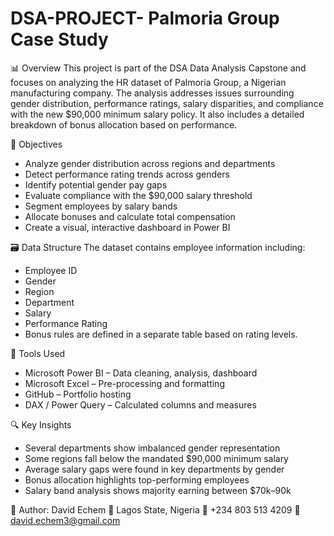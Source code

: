 # DSA-PROJECT- Palmoria Group Case Study 
📊 Overview
This project is part of the DSA Data Analysis Capstone and focuses on analyzing the HR dataset of Palmoria Group, a Nigerian manufacturing company. The analysis addresses issues surrounding gender distribution, performance ratings, salary disparities, and compliance with the new $90,000 minimum salary policy. It also includes a detailed breakdown of bonus allocation based on performance.

🎯 Objectives
+ Analyze gender distribution across regions and departments
+ Detect performance rating trends across genders
+ Identify potential gender pay gaps
+ Evaluate compliance with the $90,000 salary threshold
+ Segment employees by salary bands
+ Allocate bonuses and calculate total compensation
+ Create a visual, interactive dashboard in Power BI

🗃 Data Structure
The dataset contains employee information including:
+ Employee ID
+ Gender
+ Region
+ Department
+ Salary
+ Performance Rating
+ Bonus rules are defined in a separate table based on rating levels.

🧰 Tools Used
+ Microsoft Power BI – Data cleaning, analysis, dashboard
+ Microsoft Excel – Pre-processing and formatting
+ GitHub – Portfolio hosting
+ DAX / Power Query – Calculated columns and measures

🔍 Key Insights
+ Several departments show imbalanced gender representation
+ Some regions fall below the mandated $90,000 minimum salary
+ Average salary gaps were found in key departments by gender
+ Bonus allocation highlights top-performing employees
+ Salary band analysis shows majority earning between $70k–90k

🙌 Author: David Echem 
📍 Lagos State, Nigeria 
📱 ‪+234 803 513 4209‬ 
📧 david.echem3@gmail.com 
